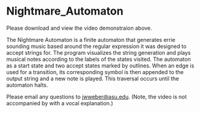 # Nightmare_Automaton

Please download and view the video demonstraion above.

The Nightmare Automaton is a finite automaton that generates errie sounding music based around the regular expression it was designed to
accept strings for. The program visualizes the string generation and plays musical notes according to the labels of the states visited. 
The automaton as a start state and two accept states marked by outlines. When an edge is used for a transition, its corresponding symbol is
then appended to the output string and a new note is played. This traversal occurs until the automaton halts.

Please email any questions to jwweber@asu.edu.
(Note, the video is not accompanied by with a vocal explanation.)